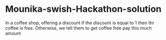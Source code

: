 # Mounika-swish-Hackathon-solution
In a coffee shop, offering a discount if the discount is equal to 1 then thr coffee is free. 
Otherwise, we tell them to get coffee free pay this much amount
